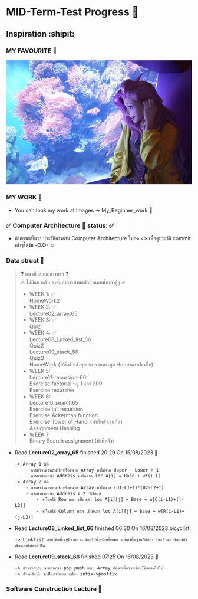 # MID-Term-Test Progress :sunrise_over_mountains:
## Inspiration :shipit:
### MY FAVOURITE :musical_score:
![This is picture.](/Images/Inspiration_n_love/Seraphine_Aquriam.jpg "This is my wife!!!")
### MY WORK :movie_camera:
* You can look my work at Images -> My_Beginner_work :beginner:
### :white_check_mark: Computer Architecture :house_with_garden: status: :white_check_mark:
* ถ้าอยากเห็นว่า ประวัติการอ่าน Computer Architecture ให้กด <> เพื่อดูประวัติ commit เก่าๆได้งับ -O.O- :relaxed:
### Data struct :city_sunrise:
> :question: แนวข้อสอบกลางภาค :question:
> <br> :fire: ไม่มีแนวครับ อาศัยทำการบ้านแล้วอ่านบทนั้นเอาสู้ๆ :fire:
>- WEEK 1: :white_check_mark:
<br>HomeWork2 
>- WEEK 2: :white_check_mark:
<br> Lecture02_array_65 
>- WEEK 3: :white_check_mark:
<br> Quiz1 
>- WEEK 4: :white_check_mark:
<br> Lecture08_Linked_list_66
<br> Quiz2
<br> Lecture09_stack_66
<br> Quiz3
<br> HomeWork (ไอ้นี่ทำหลังสุดเลย พวกตระกูล Homework เนี่ย)
>- WEEK 5:
<br> Lecture11-recursion-66
<br> Exercise factorial หมู่ 1 และ 200
<br> Exercise recursive
>- WEEK 6:
<br> Lecture10_search65
<br> Exercise tail recursion
<br> Exercise Ackerman function
<br> Exercise Tower of Hanoi (ทำทีหลังเช่นกัน)
<br> Assignment Hashing
>- WEEK 7:
<br> Binary Search assignment (ทำทีหลัง) </br>
* Read **Lecture02_array_65** finished 20:29 On 15/08/2023 :calendar:
    ```
    -> Array 1 มิติ
        - การหาจำนวนสมาชิกหรือขนาด Array หาได้จาก Upper - Lower + 1
        - การหาตำแหน่ง Address หาได้จาก loc A[i] = Base + w*(i-L)
    -> Array 2 มิติ
        - การหาจำนวนสมาชิกหรือขนาด Array หาได้จาก (U1-L1+1)*(U2-L2+1)
        - การหาตำแหน่ง Address มี 2 วิธีได้แก่
            - หาโดยใช้ Row แถว เป็นหลัก loc A[i][j] = Base + w[C(i-L1)+(j-L2)]
            - หาโดยใช้ Column หลัก เป็นหลัก loc A[i][j] = Base + w[R(i-L1)+(j-L2)]

    ```
* Read **Lecture08_Linked_list_66** finished 06:30 On 16/08/2023 bicyclist:
    ```
    -> Linklist ตามโค๊ดที่เราฝึกเลยเวลาน้อยไปที่จะฝึกทั้งหมด แต่เอาพื้นฐานก็ถือว่า ได้แล้วนะ ติดแค่ยังเขียนลบไม่ค่อยเป็น
    ```
* Read **Lecture09_stack_66** finished 07:25 On 16/08/2023 :slot_machine:
    ```
    -> ช่วงแรกๆอะ จะสอนการ pop push แบบ Array ก็ดีนะเดี๋ยวจะเขียนโค๊ดตามไปให้
    -> ช่วงหลังๆนี่ จะเป็นการแบบ แปลง infix->postfix 
    ```
### Software Construction Lecture :city_sunset:
